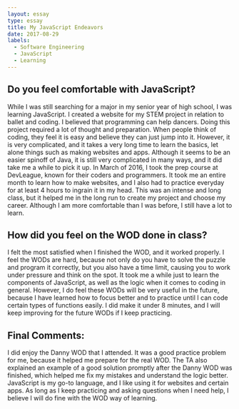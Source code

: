 ```yaml
---
layout: essay
type: essay
title: My JavaScript Endeavors
date: 2017-08-29
labels:
  - Software Engineering
  - JavaScript
  - Learning
---
```


## Do you feel comfortable with JavaScript?

While I was still searching for a major in my senior year of high school, I was learning JavaScript.  I created a website for my STEM project in relation to ballet and coding.  I believed that programming can help dancers. Doing this project required a lot of thought and preparation.  When people think of coding, they feel it is easy and believe they can just jump into it.  However, it is very complicated, and it takes a very long time to learn the basics, let alone things such as making websites and apps. Although it seems to be an easier spinoff of Java, it is still very complicated in many ways, and it did take me a while to pick it up.  In March of 2016, I took the prep course at DevLeague, known for their coders and programmers.  It took me an entire month to learn how to make websites, and I also had to practice everyday for at least 4 hours to ingrain it in my head.  This was an intense and long class, but it helped me in the long run to create my project and choose my career.  Although I am more comfortable than I was before, I still have a lot to learn.

## How did you feel on the WOD done in class?

I felt the most satisfied when I finished the WOD, and it worked properly.  I feel the WODs are hard, because not only do you have to solve the puzzle and program it correctly, but you also have a time limit, causing you to work under pressure and think on the spot.  It took me a while just to learn the components of JavaScript, as well as the logic when it comes to coding in general.  However, I do feel these WODs will be very useful in the future, because I have learned how to focus better and to practice until I can code certain types of functions easily.  I did make it under 8 minutes, and I will keep improving for the future WODs if I keep practicing.

## Final Comments:

I did enjoy the Danny WOD that I attended.  It was a good practice problem for me, because it helped me prepare for the real WOD.  The TA also explained an example of a good solution promptly after the Danny WOD was finished, which helped me fix my mistakes and understand the logic better. JavaScript is my go-to language, and I like using it for websites and certain apps.  As long as I keep practicing and asking questions when I need help, I believe I will do fine with the WOD way of learning.
